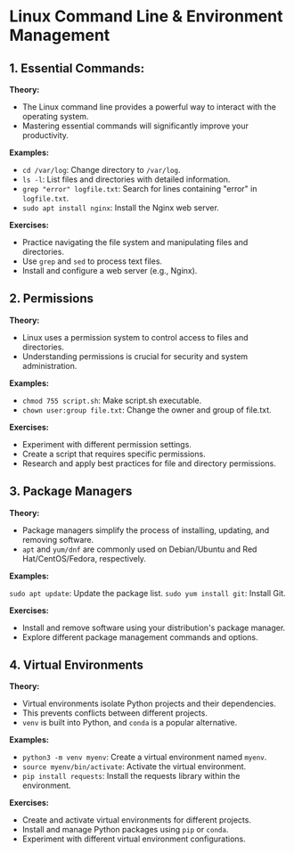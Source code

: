 # Linux Command Line & Environment Management

## 1. Essential Commands:

**Theory:**

- The Linux command line provides a powerful way to interact with the operating system.
- Mastering essential commands will significantly improve your productivity.

**Examples:**

- `cd /var/log`: Change directory to `/var/log`.
- `ls -l`: List files and directories with detailed information.
- `grep "error" logfile.txt`: Search for lines containing "error" in `logfile.txt`.
- `sudo apt install nginx`: Install the Nginx web server.

**Exercises:**

- Practice navigating the file system and manipulating files and directories.
- Use `grep` and `sed` to process text files.
- Install and configure a web server (e.g., Nginx).

## 2. Permissions

**Theory:**

- Linux uses a permission system to control access to files and directories.
- Understanding permissions is crucial for security and system administration.

**Examples:**

- `chmod 755 script.sh`: Make script.sh executable.
- `chown user:group file.txt`: Change the owner and group of file.txt.

**Exercises:**

- Experiment with different permission settings.
- Create a script that requires specific permissions.
- Research and apply best practices for file and directory permissions.

## 3. Package Managers

**Theory:**

- Package managers simplify the process of installing, updating, and removing software.
- `apt` and `yum/dnf` are commonly used on Debian/Ubuntu and Red Hat/CentOS/Fedora, respectively.

**Examples:**

`sudo apt update`: Update the package list.
`sudo yum install git`: Install Git.

**Exercises:**

- Install and remove software using your distribution's package manager.
- Explore different package management commands and options.

## 4. Virtual Environments

**Theory:**

- Virtual environments isolate Python projects and their dependencies.
- This prevents conflicts between different projects.
- `venv` is built into Python, and `conda` is a popular alternative.

**Examples:**

- `python3 -m venv myenv`: Create a virtual environment named `myenv`.
- `source myenv/bin/activate`: Activate the virtual environment.
- `pip install requests`: Install the requests library within the environment.

**Exercises:**

- Create and activate virtual environments for different projects.
- Install and manage Python packages using `pip` or `conda`.
- Experiment with different virtual environment configurations.
